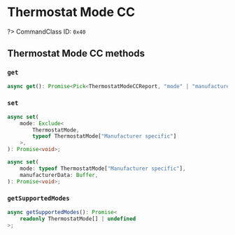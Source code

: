 # Thermostat Mode CC

?> CommandClass ID: `0x40`

## Thermostat Mode CC methods

### `get`

```ts
async get(): Promise<Pick<ThermostatModeCCReport, "mode" | "manufacturerData"> | undefined>;
```

### `set`

```ts
async set(
	mode: Exclude<
		ThermostatMode,
		typeof ThermostatMode["Manufacturer specific"]
	>,
): Promise<void>;

async set(
	mode: typeof ThermostatMode["Manufacturer specific"],
	manufacturerData: Buffer,
): Promise<void>;
```

### `getSupportedModes`

```ts
async getSupportedModes(): Promise<
	readonly ThermostatMode[] | undefined
>;
```

